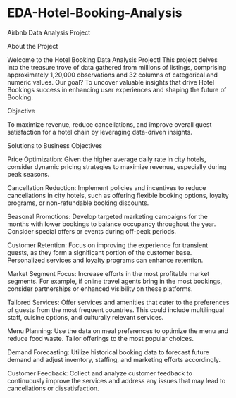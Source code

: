 # EDA-Hotel-Booking-Analysis
Airbnb Data Analysis Project

About the Project

Welcome to the Hotel Booking Data Analysis Project! This project delves into the treasure trove of data gathered from millions of listings, comprising approximately 1,20,000 observations and 32 columns of categorical and numeric values. Our goal? To uncover valuable insights that drive Hotel Bookings success in enhancing user experiences and shaping the future of Booking.

Objective

To maximize revenue, reduce cancellations, and improve overall guest satisfaction for a hotel chain by leveraging data-driven insights.

Solutions to Business Objectives

Price Optimization:
Given the higher average daily rate in city hotels, consider dynamic pricing strategies to maximize revenue, especially during peak seasons.

Cancellation Reduction:
Implement policies and incentives to reduce cancellations in city hotels, such as offering flexible booking options, loyalty programs, or non-refundable booking discounts.

Seasonal Promotions:
Develop targeted marketing campaigns for the months with lower bookings to balance occupancy throughout the year. Consider special offers or events during off-peak periods.

Customer Retention:
Focus on improving the experience for transient guests, as they form a significant portion of the customer base. Personalized services and loyalty programs can enhance retention.

Market Segment Focus:
Increase efforts in the most profitable market segments. For example, if online travel agents bring in the most bookings, consider partnerships or enhanced visibility on these platforms.

Tailored Services:
Offer services and amenities that cater to the preferences of guests from the most frequent countries. This could include multilingual staff, cuisine options, and culturally relevant services.

Menu Planning:
Use the data on meal preferences to optimize the menu and reduce food waste. Tailor offerings to the most popular choices.

Demand Forecasting:
Utilize historical booking data to forecast future demand and adjust inventory, staffing, and marketing efforts accordingly.

Customer Feedback:
Collect and analyze customer feedback to continuously improve the services and address any issues that may lead to cancellations or dissatisfaction.
